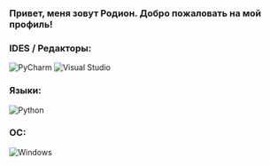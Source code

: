 
### Привет, меня зовут Родион. Добро пожаловать на мой профиль!

### IDES / Редакторы:
![PyCharm](https://img.shields.io/badge/pycharm-143?style=for-the-badge&logo=pycharm&logoColor=black&color=black&labelColor=green)
![Visual Studio](https://img.shields.io/badge/Visual%20Studio-5C2D91.svg?style=for-the-badge&logo=visual-studio&logoColor=white)

### Языки:
![Python](https://img.shields.io/badge/python-3670A0?style=for-the-badge&logo=python&logoColor=ffdd54)

### ОС:
![Windows](https://img.shields.io/badge/Windows-0078D6?style=for-the-badge&logo=windows&logoColor=white)


